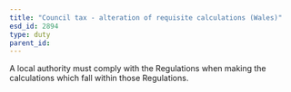 ```yaml
---
title: "Council tax - alteration of requisite calculations (Wales)"
esd_id: 2894
type: duty
parent_id:  
---
```


A local authority must comply with the Regulations when making the calculations which fall within those Regulations.

